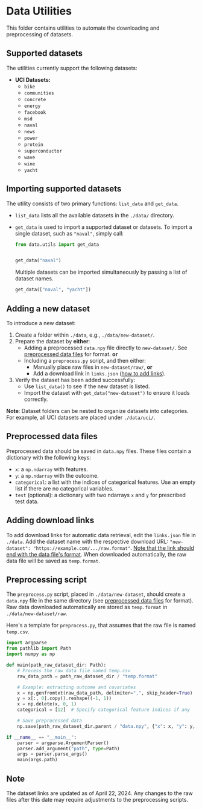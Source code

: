 # Data Utilities

This folder contains utilities to automate the downloading and preprocessing of datasets.

## Supported datasets

The utilities currently support the following datasets:

- **UCI Datasets:**
  - `bike`
  - `communities`
  - `concrete`
  - `energy`
  - `facebook`
  - `msd`
  - `naval`
  - `news`
  - `power`
  - `protein`
  - `superconductor`
  - `wave`
  - `wine`
  - `yacht`

## Importing supported datasets

The utility consists of two primary functions: `list_data` and `get_data`.

- `list_data` lists all the available datasets in the `./data/` directory.

- `get_data` is used to import a supported dataset or datasets. To import a single dataset, such as `"naval"`, simply call:

    ```python
    from data.utils import get_data


    get_data("naval")
    ```

    Multiple datasets can be imported simultaneously by passing a list of dataset names.

    ```python
    get_data(["naval", "yacht"])
    ```


## Adding a new dataset

To introduce a new dataset:

1. Create a folder within `./data`, e.g., `./data/new-dataset/`.
2. Prepare the dataset by **either**:
   - Adding a preprocessed `data.npy` file directly to `new-dataset/`. See [preprocessed data files](#preprocessed-data-files) for format. **or**
   - Including a `preprocess.py` script, and then either:
     - Manually place raw files in `new-dataset/raw/`, **or**
     - Add a download link in `links.json` ([how to add links](#adding-download-links)).
3. Verify the dataset has been added successfully:
   - Use `list_data()` to see if the new dataset is listed.
   - Import the dataset with `get_data("new-dataset")` to ensure it loads correctly.

**Note**: Dataset folders can be nested to organize datasets into categories. For example, all UCI datasets are placed under `./data/uci/`.

## Preprocessed data files

Preprocessed data should be saved in `data.npy` files. These files contain a dictionary with the following keys:
- `x`: a `np.ndarray` with features.
- `y`: a `np.ndarray` with the outcome.
- `categorical`: a list with the indices of categorical features. Use an empty list if there are no categorical variables.
- `test` (optional): a dictionary with two ndarrays `x` and `y` for prescribed test data.

## Adding download links

To add download links for automatic data retrieval, edit the `links.json` file in `./data`. Add the dataset name with the respective download URL: `"new-dataset": "https://example.com/.../raw.format"`. [Note that the link should end with the data file's format](#note). When downloaded automatically, the raw data file will be saved as `temp.format`.

## Preprocessing script

The `preprocess.py` script, placed in `./data/new-dataset`, should create a `data.npy` file in the same directory (see [preprocessed data files](#preprocessed-data-files) for format). Raw data downloaded automatically are stored as `temp.format` in `./data/new-dataset/raw`.

Here's a template for `preprocess.py`, that assumes that the raw file is named `temp.csv`.

```python
import argparse
from pathlib import Path
import numpy as np

def main(path_raw_dataset_dir: Path):
    # Process the raw data file named temp.csv
    raw_data_path = path_raw_dataset_dir / "temp.format"

    # Example: extracting outcome and covariates
    x = np.genfromtxt(raw_data_path, delimiter=",", skip_header=True)
    y = x[:, 0].copy().reshape((-1, 1))
    x = np.delete(x, 0, 1)
    categorical = [12]  # Specify categorical feature indices if any

    # Save preprocessed data
    np.save(path_raw_dataset_dir.parent / "data.npy", {"x": x, "y": y, "categorical": categorical})

if __name__ == "__main__":
    parser = argparse.ArgumentParser()
    parser.add_argument("path", type=Path)
    args = parser.parse_args()
    main(args.path)
```

## Note

The dataset links are updated as of April 22, 2024. Any changes to the raw files after this date may require adjustments to the preprocessing scripts.
